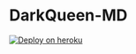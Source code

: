 # DarkQueen-MD



[![Deploy on heroku](https://www.herokucdn.com/deploy/button.svg)](https://dashboard.heroku.com/new?button-url=https://github.com/X-Notiya/DarkQueen-MD&template=https://github.com/X-Notiya/DarkQueen-MD.git)
